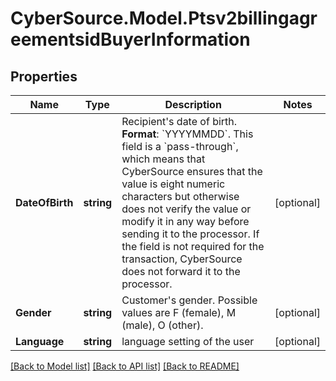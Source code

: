 # CyberSource.Model.Ptsv2billingagreementsidBuyerInformation
## Properties

Name | Type | Description | Notes
------------ | ------------- | ------------- | -------------
**DateOfBirth** | **string** | Recipient&#39;s date of birth. **Format**: &#x60;YYYYMMDD&#x60;.  This field is a &#x60;pass-through&#x60;, which means that CyberSource ensures that the value is eight numeric characters but otherwise does not verify the value or modify it in any way before sending it to the processor. If the field is not required for the transaction, CyberSource does not forward it to the processor.  | [optional] 
**Gender** | **string** | Customer&#39;s gender. Possible values are F (female), M (male), O (other). | [optional] 
**Language** | **string** | language setting of the user | [optional] 

[[Back to Model list]](../README.md#documentation-for-models) [[Back to API list]](../README.md#documentation-for-api-endpoints) [[Back to README]](../README.md)

